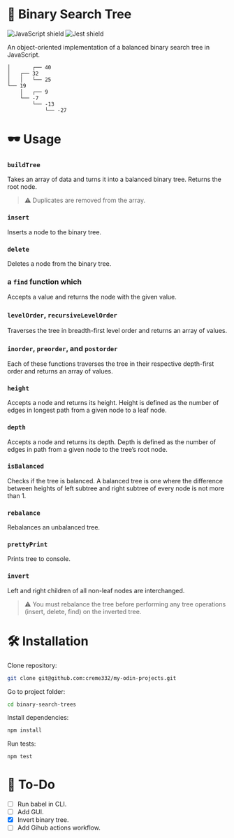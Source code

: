 # 🌲 Binary Search Tree
![JavaScript shield](https://img.shields.io/badge/-JavaScript-yellow)
![Jest shield](https://img.shields.io/badge/-Jest-red)

An object-oriented implementation of a balanced binary search tree in JavaScript.

```
│       ┌── 40
│   ┌── 32
│   │   └── 25
└── 19
    │   ┌── 9
    └── -7
        └── -13
            └── -27
```

# 🕶 Usage
### `buildTree` 
Takes an array of data and turns it into a balanced binary tree. Returns the root node.

> ⚠ Duplicates are removed from the array.

### `insert` 
Inserts a node to the binary tree.

### `delete`
Deletes a node from the binary tree.

###  a `find` function which 
Accepts a value and returns the node with the given value.

### `levelOrder`, `recursiveLevelOrder`
Traverses the tree in breadth-first level order and returns an array of values.

###  `inorder`, `preorder`, and `postorder`
Each of these functions traverses the tree in their respective depth-first order and returns an array of values.

### `height` 
Accepts a node and returns its height. Height is defined as the number of edges in longest path from a given node to a leaf node.

### `depth`
Accepts a node and returns its depth. Depth is defined as the number of edges in path from a given node to the tree’s root node.

###  `isBalanced`
Checks if the tree is balanced. A balanced tree is one where the difference between heights of left subtree and right subtree of every node is not more than 1.

### `rebalance`  
Rebalances an unbalanced tree. 

### `prettyPrint`
Prints tree to console.

### `invert`
Left and right children of all non-leaf nodes are interchanged. 

> ⚠ You must rebalance the tree before performing any tree operations (insert, delete, find) on the inverted tree.

#  🛠 Installation
Clone repository:
```sh
git clone git@github.com:creme332/my-odin-projects.git
```

Go to project folder:
```sh
cd binary-search-trees
```

Install dependencies:
```sh
npm install
```

Run tests:
```sh
npm test
```
# 🔨 To-Do
- [ ] Run babel in CLI.
- [ ] Add GUI.
- [x] Invert binary tree.
- [ ] Add Gihub actions workflow.